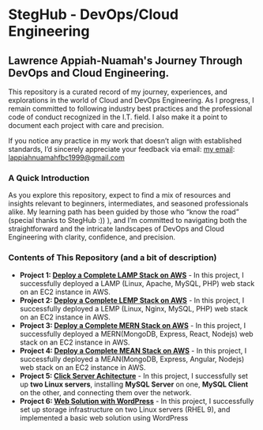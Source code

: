 # StegHub - DevOps/Cloud Engineering

## Lawrence Appiah-Nuamah's Journey Through DevOps and Cloud Engineering.

This repository is a curated record of my journey, experiences, and explorations in the world of Cloud and DevOps Engineering. As I progress, I remain committed to following industry best practices and the professional code of conduct recognized in the I.T. field. I also make it a point to document each project with care and precision.

If you notice any practice in my work that doesn’t align with established standards, I’d sincerely appreciate your feedback via email: [my email](lappiahnuamahfbc1999@gmail.com): lappiahnuamahfbc1999@gmail.com

### A Quick Introduction
As you explore this repository, expect to find a mix of resources and insights relevant to beginners, intermediates, and seasoned professionals alike. My learning path has been guided by those who “know the road” (special thanks to StegHub :)) ), and I’m committed to navigating both the straightforward and the intricate landscapes of DevOps and Cloud Engineering with clarity, confidence, and precision.

### Contents of This Repository (and a bit of description)

- **Project 1: [Deploy a Complete LAMP Stack on AWS](https://github.com/lappiahnuamah/DevOps-CloudEngr-StegHub/tree/main/1.LAMP_Stack)** - In this project, I successfully deployed a LAMP (Linux, Apache, MySQL, PHP) web stack on an EC2 instance in AWS.
- **Project 2: [Deploy a Complete LEMP Stack on AWS](https://github.com/lappiahnuamah/DevOps-CloudEngr-StegHub/tree/main/2.LEMP_Stack)** - In this project, I successfully deployed a LEMP (Linux, Nginx, MySQL, PHP) web stack on an EC2 instance in AWS.
- **Project 3: [Deploy a Complete MERN Stack on AWS](https://github.com/lappiahnuamah/DevOps-CloudEngr-StegHub/tree/main/3.MERN_Stack)** - In this project, I successfully deployed a MERN(MongoDB, Express, React, Nodejs) web stack on an EC2 instance in AWS.
- **Project 4: [Deploy a Complete MEAN Stack on AWS](https://github.com/lappiahnuamah/DevOps-CloudEngr-StegHub/tree/main/4.MEAN_Stack)** - In this project, I successfully deployed a MEAN(MongoDB, Express, Angular, Nodejs) web stack on an EC2 instance in AWS.
- **Project 5: [Click Server Achitecture](https://github.com/lappiahnuamah/DevOps-CloudEngr-StegHub/tree/main/5.Client_Server_Architecture)** - In this project, I successfully set up **two Linux servers**, installing **MySQL Server** on one, **MySQL Client** on the other, and connecting them over the network.
- **Project 6: [Web Solution with WordPress](https://github.com/lappiahnuamah/DevOps-CloudEngr-StegHub/tree/main/6.Web_Solution_with_Wordpress)** - In this project, I successfully set up storage infrastructure on two Linux servers (RHEL 9), and implemented a basic web solution using WordPress
